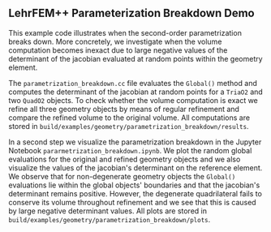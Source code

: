 ## LehrFEM++ Parameterization Breakdown Demo

This example code illustrates when the second-order parametrization breaks 
down. More concretely, we investigate when the volume computation becomes 
inexact due to large negative values of the determinant of the jacobian 
evaluated at random points within the geometry element.

The `parametrization_breakdown.cc` file evaluates the `Global()` method and 
computes the determinant of the jacobian at random points for a `TriaO2` and 
two `QuadO2` objects. To check whether the volume computation is exact we 
refine all three geometry objects by means of regular refinement and compare 
the refined volume to the original volume. All computations are stored in 
`build/examples/geometry/parametrization_breakdown/results`.

In a second step we visualize the parametrization breakdown in the Jupyter 
Notebook `pararmetrization_breakdown.ipynb`. We plot the random global 
evaluations for the original and refined geometry objects and we also 
visualize the values of the jacobian's determinant on the reference element. 
We observe that for non-degenerate geometry objects the `Global()` evaluations 
lie within the global objects' boundaries and that the jacobian's determinant 
remains positive. However, the degenerate quadrilateral fails to conserve its 
volume throughout refinement and we see that this is caused by large negative 
determinant values. All plots are stored in 
`build/examples/geometry/parametrization_breakdown/plots`.

